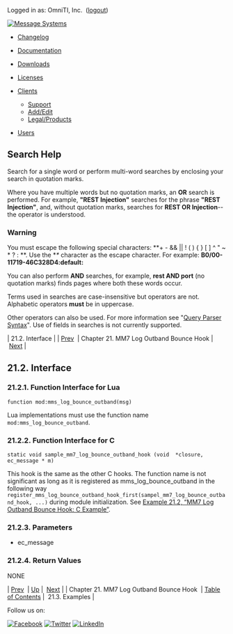 Logged in as: OmniTI, Inc.  ([logout](https://support.messagesystems.com/logout.php))

[![Message Systems](https://support.messagesystems.com/images/ms-white205.png)](https://support.messagesystems.com/start.php) 

*   [Changelog](https://support.messagesystems.com/start.php?show=changelog)
*   [Documentation](https://support.messagesystems.com/docs/)
*   [Downloads](https://support.messagesystems.com/start.php)

*   [Licenses](https://support.messagesystems.com/license_summary.php)
*   <a href="">Clients</a>
    *   [Support](https://support.messagesystems.com/cs.php)
    *   [Add/Edit](https://support.messagesystems.com/edit_client.php)
    *   [Legal/Products](https://support.messagesystems.com/edit_products.php)
*   [Users](https://support.messagesystems.com/edit_customer.php)

## Search Help

Search for a single word or perform multi-word searches by enclosing your search in quotation marks.

Where you have multiple words but no quotation marks, an **OR** search is performed. For example, **"REST Injection"** searches for the phrase **"REST Injection"**, and, without quotation marks, searches for **REST OR Injection**--the operator is understood.

### Warning

You must escape the following special characters: **+ - && || ! ( ) { } [ ] ^ " ~ * ? : \**. Use the **\** character as the escape character. For example: **B0/00-11719-46C328D4\:default\:**

You can also perform **AND** searches, for example, **rest AND port** (no quotation marks) finds pages where both these words occur.

Terms used in searches are case-insensitive but operators are not. Alphabetic operators **must** be in uppercase.

Other operators can also be used. For more information see "[Query Parser Syntax](https://lucene.apache.org/core/old_versioned_docs/versions/3_0_0/queryparsersyntax.html)". Use of fields in searches is not currently supported.

| 21.2. Interface |
| [Prev](MM7LogOutbandBounceHook.php)  | Chapter 21. MM7 Log Outband Bounce Hook |  [Next](MM7LogOutbandBounceHook.examples.php) |

## 21.2. Interface

### 21.2.1. Function Interface for Lua

`function mod:mms_log_bounce_outband(msg)`

Lua implementations must use the function name `mod:mms_log_bounce_outband`.

### 21.2.2. Function Interface for C

```
static void sample_mm7_log_bounce_outband_hook (void  *closure,
ec_message * m)
```

This hook is the same as the other C hooks. The function name is not significant as long as it is registered as mms_log_bounce_outband in the following way `register_mms_log_bounce_outband_hook_first(sampel_mm7_log_bounce_outband_hook, ...)` during module initialization. See [Example 21.2, “MM7 Log Outband Bounce Hook: C Example”](MM7LogOutbandBounceHook.examples.php#MM7_Log_Outband_Bounce_Hook.c "Example 21.2. MM7 Log Outband Bounce Hook: C Example").

### 21.2.3. Parameters

*   ec_message

### 21.2.4. Return Values

NONE

| [Prev](MM7LogOutbandBounceHook.php)  | [Up](MM7LogOutbandBounceHook.php) |  [Next](MM7LogOutbandBounceHook.examples.php) |
| Chapter 21. MM7 Log Outband Bounce Hook  | [Table of Contents](index.php) |  21.3. Examples |

Follow us on:

[![Facebook](https://support.messagesystems.com/images/icon-facebook.png)](http://www.facebook.com/messagesystems) [![Twitter](https://support.messagesystems.com/images/icon-twitter.png)](http://twitter.com/#!/MessageSystems) [![LinkedIn](https://support.messagesystems.com/images/icon-linkedin.png)](http://www.linkedin.com/company/message-systems)